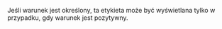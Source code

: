 Jeśli warunek jest określony, ta etykieta może być wyświetlana tylko w przypadku, gdy warunek jest pozytywny.